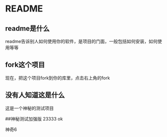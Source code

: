 # README

## readme是什么

readme告诉别人如何使用你的软件，是项目的门面，一般包括如何安装，如何使用等等

## fork这个项目

现在，把这个项目fork到你的库里，点击右上角的fork

## 没有人知道这是什么
这是一个神秘的测试项目

##神秘测试加强版
23333
ok

神奇6